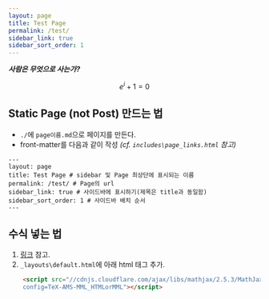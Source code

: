 ```yaml
---
layout: page
title: Test Page
permalink: /test/
sidebar_link: true
sidebar_sort_order: 1
---
```


***사람은 무엇으로 사는가?***  

$$ e^{i} + 1 = 0 $$

## Static Page (not Post) 만드는 법
* `./`에 `page이름.md`으로 페이지를 만든다.
* front-matter를 다음과 같이 작성 *(cf. `includes\page_links.html` 참고)*
 
```
---
layout: page
title: Test Page # sidebar 및 Page 최상단에 표시되는 이름
permalink: /test/ # Page의 url
sidebar_link: true # 사이드바에 표시하기(제목은 title과 동일함)
sidebar_sort_order: 1 # 사이드바 배치 순서
---
```

## 수식 넣는 법
1. [링크](https://h-dyeon.github.io/dev/2019/12/10/jekyll-mathjax/) 참고.
1. `_layouts\default.html`에 아래 html 태그 추가.
```html
    <script src="//cdnjs.cloudflare.com/ajax/libs/mathjax/2.5.3/MathJax.js?
    config=TeX-AMS-MML_HTMLorMML"></script>
```


